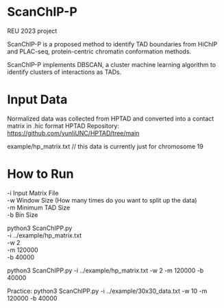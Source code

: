 # ScanChIP-P
REU 2023 project

ScanChIP-P is a proposed method to identify TAD boundaries from HiChIP and PLAC-seq, protein-centric chromatin conformation methods.

ScanChIP-P implements DBSCAN, a cluster machine learning algorithm to identify clusters of interactions as TADs.

# Input Data
Normalized data was collected from HPTAD and converted into a contact matrix in .hic format
HPTAD Repository: https://github.com/yunliUNC/HPTAD/tree/main

example/hp_matrix.txt // this data is currently just for chromosome 19

# How to Run
-i Input Matrix File \
-w Window Size (How many times do you want to split up the data) \
-m Minimum TAD Size \
-b Bin Size 

python3 ScanChIPP.py \
-i  ../example/hp_matrix.txt\
-w 2 \
-m 120000 \
-b 40000

python3 ScanChIPP.py -i ../example/hp_matrix.txt -w 2 -m 120000 -b 40000

Practice:
python3 ScanChIPP.py -i ../example/30x30_data.txt -w 10 -m 120000 -b 40000
